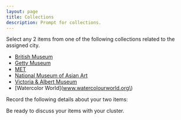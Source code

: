 ```yaml
---
layout: page
title: Collections
description: Prompt for collections.
---
```

Select any 2 items from one of the following collections related to the assigned city.  
-	[British Museum](https://www.britishmuseum.org/)  
- [Getty Museum](http://www.getty.edu/)
- [MET](https://www.metmuseum.org/)  
-	[National Museum of Asian Art](https://asia.si.edu/)
- [Victoria & Albert Museum](https://www.vam.ac.uk/)
- [Watercolor World](www.watercolourworld.org\)


Record the following details about your two items:


Be ready to discuss your items with your cluster.
